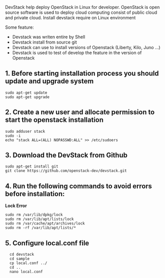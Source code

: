 DevStack help deploy OpenStack in Linux for developer. OpenStack is open source software is used to deploy cloud computing consist of public cloud and private cloud. Install devstack require on Linux environment 

Some feature:
+ Devstack was writen entire by Shell
+ Devstack install from source git
+ Devstack can use to install versions of Openstack (Liberty, Kilo, Juno ...) 
+ Devstack is used to test of develop the feature in the version of Openstack


## 1. Before starting installation process you should update and upgrade system

```
sudo apt-get update
sudo apt-get upgrade
```

## 2. Create a new user and allocate permission to start the openstack installation 

```
sudo adduser stack
sudo -i
echo "stack ALL=(ALL) NOPASSWD:ALL" >> /etc/sudoers
```

## 3. Download the DevStack from Github

```
sudo apt-get install git
git clone https://github.com/openstack-dev/devstack.git
```

## 4. Run the following commands to avoid errors before installation:

**Lock Error**
```
sudo rm /var/lib/dpkg/lock
sudo rm /var/lib/apt/lists/lock
sudo rm /var/cache/apt/archives/lock
sudo rm -rf /var/lib/apt/lists/*
```
## 5. Configure local.conf file

```
  cd devstack
  cd sample 
  cp local.conf ../
  cd ..
  nano local.conf
```

